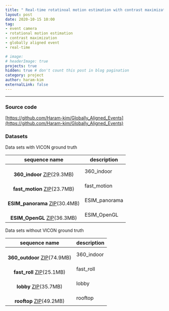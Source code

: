 ```yaml
---
title: " Real-time rotatinoal motion estimation with contrast maximization over globally aligned events "
layout: post
date: 2020-10-15 10:00
tag: 
- event camera
- rotational motion estimation
- contrast maximization
- globally aligned event
- real-time

# image: 
# headerImage: true
projects: true
hidden: true # don't count this post in blog pagination
category: project
author: haram-kim
externalLink: false
---
```



---

### Source code
[https://github.com/Haram-kim/Globally_Aligned_Events](https://github.com/Haram-kim/Globally_Aligned_Events)

### Datasets

Data sets with VICON ground truth

| sequence name | description |
|:-------------:|-------------|
| <br> **360_indoor** [ZIP](http://icsl.snu.ac.kr/haramkim/event_dataset/360_indoor.zip)(29.3MB) <br>| 360_indoor |
| <br> **fast_motion** [ZIP](http://icsl.snu.ac.kr/haramkim/event_dataset/fast_motion.zip)(23.7MB) <br> | fast_motion |
| <br> **ESIM_panorama** [ZIP](http://icsl.snu.ac.kr/haramkim/event_dataset/ESIM_panorama.zip)(30.4MB) <br> | ESIM_panorama |
| <br> **ESIM_OpenGL** [ZIP](http://icsl.snu.ac.kr/haramkim/event_dataset/ESIM_OpenGL.zip)(36.3MB) <br> | ESIM_OpenGL |

Data sets without VICON ground truth

| sequence name | description |
|:-------------:|-------------|
| <br> **360_outdoor** [ZIP](http://icsl.snu.ac.kr/haramkim/event_dataset/360_indoor.zip)(74.9MB) <br> | 360_indoor |
| <br> **fast_roll** [ZIP](http://icsl.snu.ac.kr/haramkim/event_dataset/fast_roll.zip)(25.1MB) <br> |fast_roll |
| <br> **lobby** [ZIP](http://icsl.snu.ac.kr/haramkim/event_dataset/lobby.zip)(35.7MB) <br> | lobby |
| <br> **rooftop** [ZIP](http://icsl.snu.ac.kr/haramkim/event_dataset/rooftop.zip)(49.2MB) <br> | rooftop |
